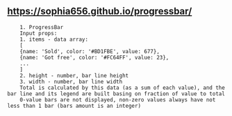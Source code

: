 ## https://sophia656.github.io/progressbar/

        1. ProgressBar
        Input props:
        1. items - data array:
        [
        {name: 'Sold', color: '#BD1FBE', value: 677},
        {name: 'Got free', color: '#FC64FF', value: 23},
        ...
        ]
        2. height - number, bar line height
        3. width - number, bar line width
        Total is calculated by this data (as a sum of each value), and the bar line and its legend are built basing on fraction of value to total
        0-value bars are not displayed, non-zero values always have not less than 1 bar (bars amount is an integer)